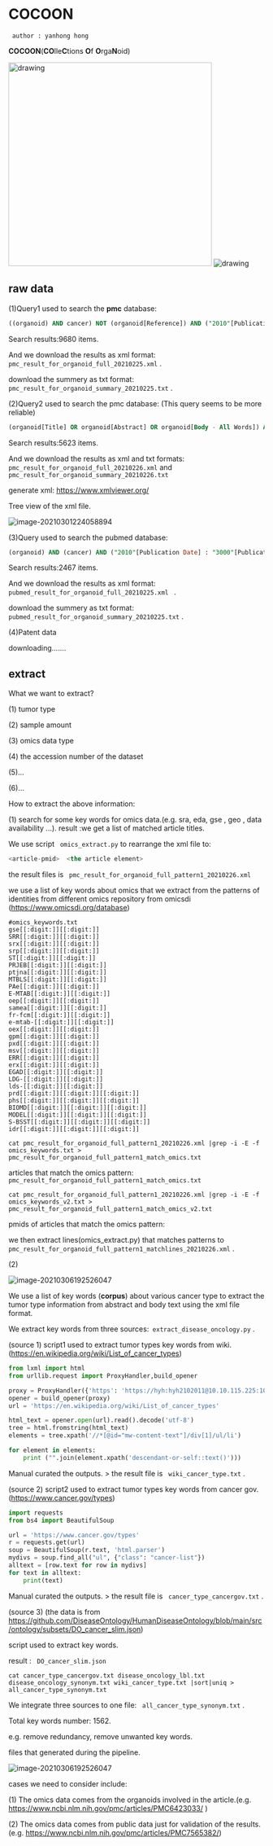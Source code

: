 # COCOON

` author : yanhong hong`

**COCOON**(**CO**lle**C**tions **O**f **O**rga**N**oid)

<img src="./static/cocoon-logo.png" alt="drawing" height="400"/>

<img src="./static/whole_pipe_workflow.PNG" alt="drawing"/>



## raw data

(1)Query1 used to search the **pmc** database:

```sql
((organoid) AND cancer) NOT (organoid[Reference]) AND ("2010"[Publication Date] : "3000"[Publication Date]) 
```

Search results:9680 items.

And we download the results as xml format: ` pmc_result_for_organoid_full_20210225.xml` .

download the summery as txt format:` pmc_result_for_organoid_summary_20210225.txt` .



(2)Query2 used to search the pmc database: (This query seems to be more reliable)

```sql
(organoid[Title] OR organoid[Abstract] OR organoid[Body - All Words]) AND (cancer[Title] OR cancer[Abstract] OR cancer[Body - All Words])AND ("2010"[Publication Date] : "3000"[Publication Date]) 
```

Search results:5623 items.

And we download the results as xml and txt formats:` pmc_result_for_organoid_full_20210226.xml` and ` ` ` pmc_result_for_organoid_summary_20210226.txt`

generate xml:  https://www.xmlviewer.org/

Tree view of the xml file.

![image-20210301224058894](./static/pmcxml_treeview.PNG)



(3)Query used to search the pubmed database:

```sql
(organoid) AND (cancer) AND ("2010"[Publication Date] : "3000"[Publication Date]) 
```

Search results:2467 items.

And we download the results as xml format: `pubmed_result_for_organoid_full_20210225.xml ` .

download the summery as txt format: ` pubmed_result_for_organoid_summary_20210225.txt` .



(4)Patent data

downloading.......



## extract

What we want to extract?

(1) tumor type

(2) sample amount

(3) omics data type

(4) the accession number of the dataset

(5)...

(6)...



How to extract the above information:

(1) search for some key words for omics data.(e.g. sra, eda, gse , geo , data availability ...). result :we get a list of matched article titles.

We use script ` omics_extract.py` to rearrange the xml file to:

```sql
<article-pmid>	<the article element>
```

the result files is ` pmc_result_for_organoid_full_pattern1_20210226.xml` 

we use a list of key words about omics that we extract from the patterns of identities from different  omics repository from omicsdi (https://www.omicsdi.org/database)

```
#omics_keywords.txt
gse[[:digit:]][[:digit:]]
SRR[[:digit:]][[:digit:]]
srx[[:digit:]][[:digit:]]
srp[[:digit:]][[:digit:]]
ST[[:digit:]][[:digit:]]
PRJEB[[:digit:]][[:digit:]]
ptjna[[:digit:]][[:digit:]]
MTBLS[[:digit:]][[:digit:]]
PAe[[:digit:]][[:digit:]]
E-MTAB[[:digit:]][[:digit:]]
oep[[:digit:]][[:digit:]]
samea[[:digit:]][[:digit:]]
fr-fcm[[:digit:]][[:digit:]]
e-mtab-[[:digit:]][[:digit:]]
oex[[:digit:]][[:digit:]]
gpm[[:digit:]][[:digit:]]
pxd[[:digit:]][[:digit:]]
msv[[:digit:]][[:digit:]]
ERR[[:digit:]][[:digit:]]
erx[[:digit:]][[:digit:]]
EGAD[[:digit:]][[:digit:]]
LDG-[[:digit:]][[:digit:]]
lds-[[:digit:]][[:digit:]]
prd[[:digit:]][[:digit:]][[:digit:]]
phs[[:digit:]][[:digit:]][[:digit:]]
BIOMD[[:digit:]][[:digit:]][[:digit:]]
MODEL[[:digit:]][[:digit:]][[:digit:]]
S-BSST[[:digit:]][[:digit:]][[:digit:]]
idr[[:digit:]][[:digit:]][[:digit:]]
```

```shell
cat pmc_result_for_organoid_full_pattern1_20210226.xml |grep -i -E -f omics_keywords.txt > pmc_result_for_organoid_full_pattern1_match_omics.txt
```

articles that match the omics pattern: ` pmc_result_for_organoid_full_pattern1_match_omics.txt`

```shell
cat pmc_result_for_organoid_full_pattern1_20210226.xml |grep -i -E -f omics_keywords_v2.txt > pmc_result_for_organoid_full_pattern1_match_omics_v2.txt
```

pmids of articles that match the omics pattern:

we then extract lines(omics_extract.py) that matches patterns to ` pmc_result_for_organoid_full_pattern1_matchlines_20210226.xml` .



(2)

![image-20210306192526047](./static/corpus_workflow.jpg)

 We use a list of key words (**corpus**) about various cancer type to extract the tumor type information from abstract and body text using the xml file format.

We extract key words from three sources:` extract_disease_oncology.py` .

(source 1) script1 used to extract tumor types key words from wiki.(https://en.wikipedia.org/wiki/List_of_cancer_types)

```python
from lxml import html
from urllib.request import ProxyHandler,build_opener

proxy = ProxyHandler({'https': 'https://hyh:hyh2102011@10.10.115.225:1080'})
opener = build_opener(proxy)
url = 'https://en.wikipedia.org/wiki/List_of_cancer_types'

html_text = opener.open(url).read().decode('utf-8')
tree = html.fromstring(html_text)
elements = tree.xpath('//*[@id="mw-content-text"]/div[1]/ul/li')

for element in elements:
    print ("".join(element.xpath('descendant-or-self::text()')))
```

Manual curated the outputs. > the result file is ` wiki_cancer_type.txt` .



(source 2)  script2 used to extract tumor types key words from cancer gov.(https://www.cancer.gov/types)

```python
import requests
from bs4 import BeautifulSoup

url = 'https://www.cancer.gov/types'
r = requests.get(url)
soup = BeautifulSoup(r.text, 'html.parser')
mydivs = soup.find_all("ul", {"class": "cancer-list"})
alltext = [row.text for row in mydivs]
for text in alltext:
    print(text)
```

Manual curated the outputs. > the result file is ` cancer_type_cancergov.txt` . 



(source 3) (the data is from https://github.com/DiseaseOntology/HumanDiseaseOntology/blob/main/src/ontology/subsets/DO_cancer_slim.json)

script used to extract key words.

result : ` DO_cancer_slim.json`

```shell
cat cancer_type_cancergov.txt disease_oncology_lbl.txt disease_oncology_synonym.txt wiki_cancer_type.txt |sort|uniq > all_cancer_type_synonym.txt
```

We integrate three sources to one file: ` all_cancer_type_synonym.txt` .

Total key words number: 1562.



e.g. remove redundancy, remove unwanted key words.



files that generated during the pipeline.

![image-20210306192526047](./static/workflow.jpg)



cases we need to consider include:

(1) The omics data comes from the organoids involved in the article.(e.g. https://www.ncbi.nlm.nih.gov/pmc/articles/PMC6423033/ )

(2) The omics data comes from public data just for validation of the results.(e.g. https://www.ncbi.nlm.nih.gov/pmc/articles/PMC7565382/)




